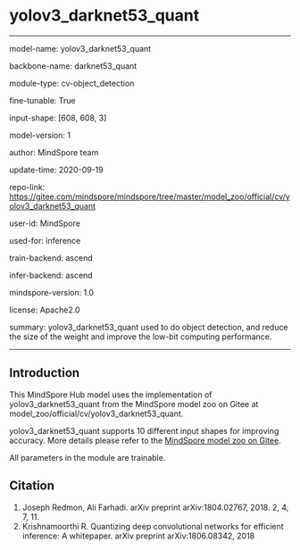 # yolov3_darknet53_quant

---

model-name: yolov3_darknet53_quant

backbone-name: darknet53_quant

module-type: cv-object_detection

fine-tunable: True

input-shape: [608, 608, 3] 

model-version: 1


author: MindSpore team

update-time: 2020-09-19

repo-link: https://gitee.com/mindspore/mindspore/tree/master/model_zoo/official/cv/yolov3_darknet53_quant

user-id: MindSpore

used-for: inference

train-backend: ascend

infer-backend: ascend

mindspore-version: 1.0

license: Apache2.0

summary: yolov3_darknet53_quant used to do object detection, and reduce the size of the weight and improve the low-bit computing performance.

---


## Introduction

This MindSpore Hub model uses the implementation of yolov3_darknet53_quant from the MindSpore model zoo on Gitee at model_zoo/official/cv/yolov3_darknet53_quant.

yolov3_darknet53_quant supports 10 different input shapes for improving accuracy. More details please refer to the [MindSpore model zoo on Gitee](https://gitee.com/mindspore/mindspore/blob/master/model_zoo/official/cv/yolov3_darknet53_quant/README.md).

All parameters in the module are trainable.


## Citation

1. Joseph Redmon, Ali Farhadi. arXiv preprint arXiv:1804.02767, 2018. 2, 4, 7, 11.
2. Krishnamoorthi R. Quantizing deep convolutional networks for efficient inference: A whitepaper. arXiv preprint arXiv:1806.08342, 2018
